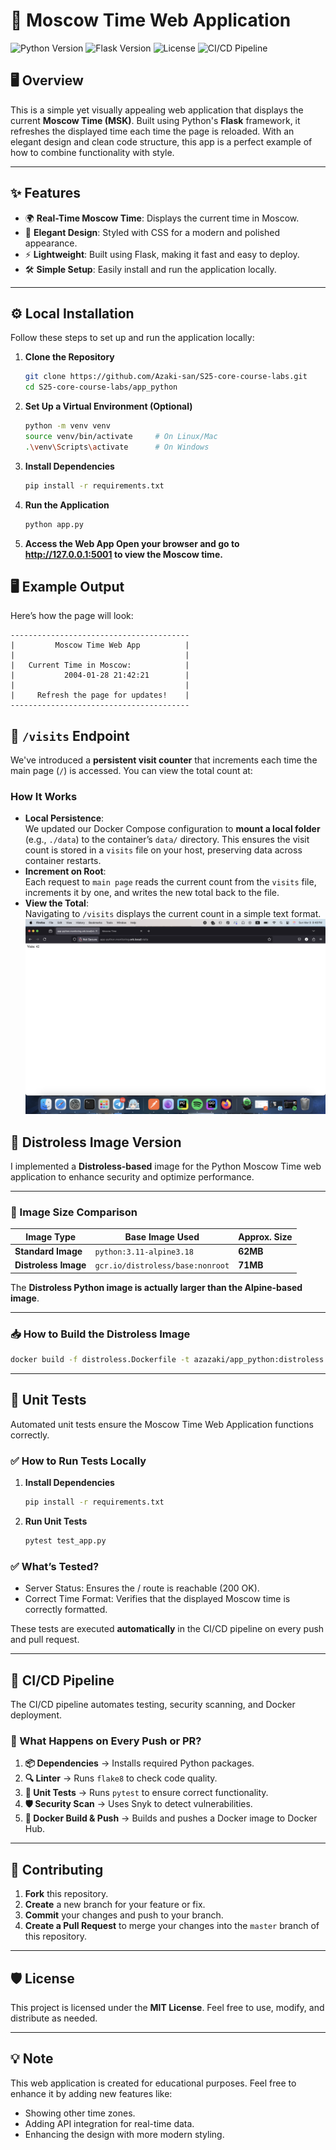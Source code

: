 # 🌟 Moscow Time Web Application

![Python Version](https://img.shields.io/badge/Python-3.9%2B-blue.svg)
![Flask Version](https://img.shields.io/badge/Flask-2.2%2B-green.svg)
![License](https://img.shields.io/badge/License-MIT-orange.svg)
![CI/CD Pipeline](https://github.com/Azaki-san/S25-core-course-labs/actions/workflows/app_python_ci.yml/badge.svg)

## 🖥️ Overview

This is a simple yet visually appealing web application that displays the current **Moscow Time (MSK)**. Built using Python's **Flask** framework, it refreshes the displayed time each time the page is reloaded. With an elegant design and clean code structure, this app is a perfect example of how to combine functionality with style.

---

## ✨ Features

- 🌍 **Real-Time Moscow Time**: Displays the current time in Moscow.
- 🎨 **Elegant Design**: Styled with CSS for a modern and polished appearance.
- ⚡ **Lightweight**: Built using Flask, making it fast and easy to deploy.
- 🛠️ **Simple Setup**: Easily install and run the application locally.

---

## ⚙️ Local Installation

Follow these steps to set up and run the application locally:

1. **Clone the Repository**
   ```bash
   git clone https://github.com/Azaki-san/S25-core-course-labs.git
   cd S25-core-course-labs/app_python

2. **Set Up a Virtual Environment (Optional)**
   ```bash
   python -m venv venv
   source venv/bin/activate     # On Linux/Mac
   .\venv\Scripts\activate      # On Windows
3. **Install Dependencies**
   ```bash
   pip install -r requirements.txt

4. **Run the Application**
   ```bash
   python app.py

5. **Access the Web App Open your browser and go to http://127.0.0.1:5001 to view the Moscow time.**

## 🖥️ Example Output

Here’s how the page will look:
```plaintext
----------------------------------------
|         Moscow Time Web App          |
|                                      |
|   Current Time in Moscow:            |
|           2004-01-28 21:42:21        |
|                                      |
|     Refresh the page for updates!    |
----------------------------------------
```

## 🫶 `/visits` Endpoint

We've introduced a **persistent visit counter** that increments each time the main page (`/`) is accessed. You can view the total count at:


### How It Works
- **Local Persistence**:  
  We updated our Docker Compose configuration to **mount a local folder** (e.g., `./data`) to the container’s `data/` directory. This ensures the visit count is stored in a `visits` file on your host, preserving data across container restarts.
- **Increment on Root**:  
  Each request to `main page` reads the current count from the `visits` file, increments it by one, and writes the new total back to the file.
- **View the Total**:  
  Navigating to `/visits` displays the current count in a simple text format.
  !["Python-visits](static/python_visits.png "Python-visits")

## 🐳 Distroless Image Version

I implemented a **Distroless-based** image for the Python Moscow Time web application to enhance security and optimize performance.

---

### 📏 Image Size Comparison

| Image Type       | Base Image Used                        | Approx. Size |
|------------------|---------------------------------------|-------------|
| **Standard Image** | `python:3.11-alpine3.18`             | **62MB**     |
| **Distroless Image** | `gcr.io/distroless/base:nonroot`    | **71MB**     |

The **Distroless Python image is actually larger than the Alpine-based image**.

---

### 📥 How to Build the Distroless Image

```bash
docker build -f distroless.Dockerfile -t azazaki/app_python:distroless .
```

---
## 🧪 Unit Tests

Automated unit tests ensure the Moscow Time Web Application functions correctly.

### ✅ How to Run Tests Locally
1. **Install Dependencies**
   ```bash
   pip install -r requirements.txt
   ```
2. **Run Unit Tests**
   ```bash
   pytest test_app.py
   ```

### ✅ What’s Tested?
- Server Status: Ensures the / route is reachable (200 OK).
- Correct Time Format: Verifies that the displayed Moscow time is correctly formatted.

These tests are executed **automatically** in the CI/CD pipeline on every push and pull request.

---
## 🔄 CI/CD Pipeline

The CI/CD pipeline automates testing, security scanning, and Docker deployment.

### 🚀 What Happens on Every Push or PR?
1. **📦 Dependencies** → Installs required Python packages.
2. **🔍 Linter** → Runs `flake8` to check code quality.
3. **🧪 Unit Tests** → Runs `pytest` to ensure correct functionality.
4. **🛡️ Security Scan** → Uses Snyk to detect vulnerabilities.
5. **🐳 Docker Build & Push** → Builds and pushes a Docker image to Docker Hub.

---

## 🚀 Contributing

1. **Fork** this repository.
2. **Create** a new branch for your feature or fix.
3. **Commit** your changes and push to your branch.
4. **Create a Pull Request** to merge your changes into the `master` branch of this repository.

---

## 🛡️ License

This project is licensed under the **MIT License**. Feel free to use, modify, and distribute as needed.

---

## 💡 Note

This web application is created for educational purposes. Feel free to enhance it by adding new features like:
- Showing other time zones.
- Adding API integration for real-time data.
- Enhancing the design with more modern styling.

